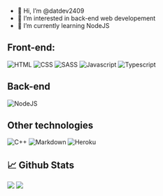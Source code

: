 - 👋 Hi, I’m @datdev2409
- 👀 I’m interested in back-end web developement
- 🌱 I’m currently learning NodeJS

<!---
- 💞️ I’m looking to collaborate on ...
- 📫 How to reach me ...
datdev2409/datdev2409 is a ✨ special ✨ repository because its `README.md` (this file) appears on your GitHub profile.
You can click the Preview link to take a look at your changes.
--->

## Front-end:
![HTML](https://img.shields.io/badge/HTML5-E34F26?style=for-the-badge&logo=html5&logoColor=white)
![CSS](https://img.shields.io/badge/CSS3-1572B6?style=for-the-badge&logo=css3&logoColor=white)
![SASS](https://img.shields.io/badge/Sass-CC6699?style=for-the-badge&logo=sass&logoColor=white)
![Javascript](https://img.shields.io/badge/Node.js-43853D?style=for-the-badge&logo=node.js&logoColor=white)
![Typescript](https://img.shields.io/badge/TypeScript-007ACC?style=for-the-badge&logo=typescript&logoColor=white)

## Back-end
![NodeJS](https://img.shields.io/badge/Node.js-43853D?style=for-the-badge&logo=node.js&logoColor=white)

## Other technologies
![C++](https://img.shields.io/badge/C%2B%2B-00599C?style=for-the-badge&logo=c%2B%2B&logoColor=white)
![Markdown](https://img.shields.io/badge/Markdown-000000?style=for-the-badge&logo=markdown&logoColor=white)
![Heroku](https://img.shields.io/badge/Heroku-430098?style=for-the-badge&logo=heroku&logoColor=white)

## 📈 Github Stats
<img src="https://github-readme-stats.vercel.app/api?username=datdev2409&theme=tokyonight&show_icons=true&count_private=true">
<img src="https://github-readme-stats.vercel.app/api/top-langs/?username=datdev2409&theme=tokyonight&layout=compact&langs_count=6">

